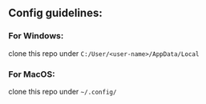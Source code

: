 ## Config guidelines:

### For Windows: 
clone this repo under `C:/User/<user-name>/AppData/Local`

### For MacOS: 
clone this repo under `~/.config/`

